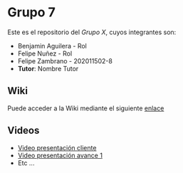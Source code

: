 # Grupo 7

Este es el repositorio del *Grupo X*, cuyos integrantes son:

* Benjamin Aguilera  - Rol
* Felipe Nuñez - Rol
* Felipe Zambrano - 202011502-8
* **Tutor**: Nombre Tutor

## Wiki

Puede acceder a la Wiki mediante el siguiente [enlace](https://gitlab.inf.utfsm.cl/daniel.parraguez/inf236-2023-2-grupo-7/-/wikis/home)

## Videos

* [Video presentación cliente](https://www.youtube.com/watch?v=YkOloZBfP38) 
* [Video presentación avance 1](https://www.youtube.com/watch?v=z36vHZiLrZE)
* Etc ...
